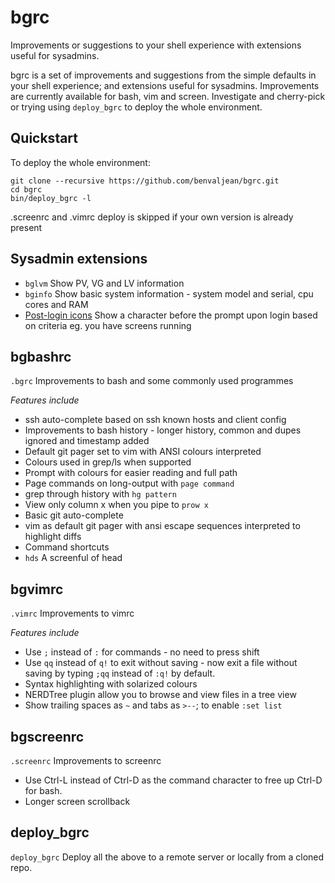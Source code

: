 # bgrc
Improvements or suggestions to your shell experience with extensions useful for sysadmins.

bgrc is a set of improvements and suggestions from the simple defaults in your shell experience; and extensions useful for sysadmins. Improvements are currently available for bash, vim and screen. Investigate and cherry-pick or trying using `deploy_bgrc` to deploy the whole environment.

## Quickstart

To deploy the whole environment:

	git clone --recursive https://github.com/benvaljean/bgrc.git
	cd bgrc
	bin/deploy_bgrc -l

.screenrc and .vimrc deploy is skipped if your own version is already present

## Sysadmin extensions

- `bglvm`  Show PV, VG and LV information
- `bginfo`  Show basic system information - system model and serial, cpu cores and RAM
- [Post-login icons](https://github.com/benvaljean/bgrc/wiki/Post-login%20icons) Show a character before the prompt upon login based on criteria eg. you have screens running

## bgbashrc

`.bgrc`
Improvements to bash and some commonly used programmes

*Features include*

- ssh auto-complete based on ssh known hosts and client config
- Improvements to bash history - longer history, common and dupes ignored and timestamp added
- Default git pager set to vim with ANSI colours interpreted
- Colours used in grep/ls when supported
- Prompt with colours for easier reading and full path
- Page commands on long-output with `page command`
- grep through history with `hg pattern`
- View only column x when you pipe to `prow x`
- Basic git auto-complete
- vim as default git pager with ansi escape sequences interpreted to highlight diffs
- Command shortcuts
- `hds`  A screenful of head

## bgvimrc

`.vimrc`
Improvements to vimrc

*Features include*

- Use `;` instead of `:` for commands - no need to press shift
- Use `qq` instead of `q!` to exit without saving - now exit a file without saving by typing `;qq` instead of `:q!` by default.
- Syntax highlighting with solarized colours
- NERDTree plugin allow you to browse and view files in a tree view
- Show trailing spaces as `~` and tabs as `>--`; to enable `:set list`

## bgscreenrc

`.screenrc`
Improvements to screenrc

- Use Ctrl-L instead of Ctrl-D as the command character to free up Ctrl-D for bash.
- Longer screen scrollback

## deploy_bgrc

`deploy_bgrc`
Deploy all the above to a remote server or locally from a cloned repo.

